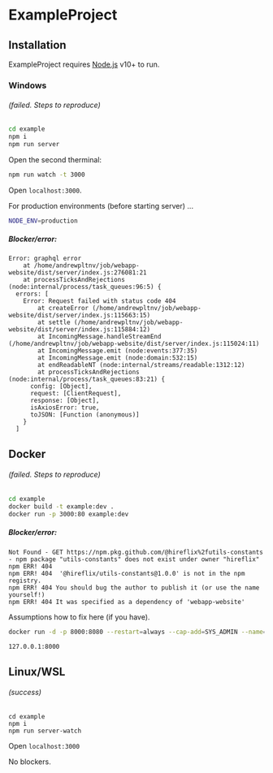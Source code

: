 # ExampleProject

## Installation

ExampleProject requires [Node.js](https://nodejs.org/) v10+ to run.

### Windows

###### (failed. Steps to reproduce)

```sh
cd example
npm i
npm run server
```
Open the second therminal:
```sh
npm run watch -t 3000
```
Open `localhost:3000`.

For production environments (before starting server) ...

```sh
NODE_ENV=production
```

##### Blocker/error:

```
Error: graphql error
    at /home/andrewpltnv/job/webapp-website/dist/server/index.js:276081:21
    at processTicksAndRejections (node:internal/process/task_queues:96:5) {
  errors: [
    Error: Request failed with status code 404
        at createError (/home/andrewpltnv/job/webapp-website/dist/server/index.js:115663:15)
        at settle (/home/andrewpltnv/job/webapp-website/dist/server/index.js:115884:12)
        at IncomingMessage.handleStreamEnd (/home/andrewpltnv/job/webapp-website/dist/server/index.js:115024:11)
        at IncomingMessage.emit (node:events:377:35)
        at IncomingMessage.emit (node:domain:532:15)
        at endReadableNT (node:internal/streams/readable:1312:12)
        at processTicksAndRejections (node:internal/process/task_queues:83:21) {
      config: [Object],
      request: [ClientRequest],
      response: [Object],
      isAxiosError: true,
      toJSON: [Function (anonymous)]
    }
  ]
```


## Docker

###### (failed. Steps to reproduce)

```sh
cd example
docker build -t example:dev .
docker run -p 3000:80 example:dev
```

##### Blocker/error:
```
Not Found - GET https://npm.pkg.github.com/@hireflix%2futils-constants - npm package "utils-constants" does not exist under owner "hireflix"
npm ERR! 404
npm ERR! 404  '@hireflix/utils-constants@1.0.0' is not in the npm registry.
npm ERR! 404 You should bug the author to publish it (or use the name yourself!)
npm ERR! 404 It was specified as a dependency of 'webapp-website'
```

Assumptions how to fix here (if you have).

```sh
docker run -d -p 8000:8080 --restart=always --cap-add=SYS_ADMIN --name=dillinger <youruser>/dillinger:${package.json.version}
```



```sh
127.0.0.1:8000
```

## Linux/WSL
###### (success)
```
cd example
npm i
npm run server-watch
```
Open `localhost:3000`

No blockers.

